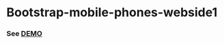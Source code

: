 # Bootstrap-mobile-phones-webside1
### See [DEMO](https://joannaj79.github.io/Bootstrap-mobile-phones-webside1/)
